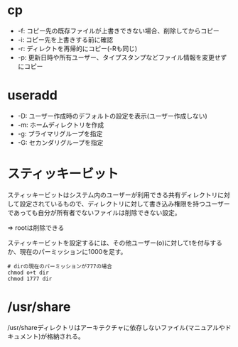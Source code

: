 # cp

- -f: コピー先の既存ファイルが上書きできない場合、削除してからコピー
- -i: コピー先を上書きする前に確認
- -r: ディレクトを再帰的にコピー(-Rも同じ)
- -p: 更新日時や所有ユーザー、タイプスタンプなどファイル情報を変更せずにコピー

# useradd

- -D: ユーザー作成時のデフォルトの設定を表示(ユーザー作成しない)
- -m: ホームディレクトリを作成
- -g: プライマリグループを指定
- -G: セカンダリグループを指定

# スティッキービット

スティッキービットはシステム内のユーザーが利用できる共有ディレクトリに対して設定されているもので、ディレクトリに対して書き込み権限を持つユーザーであっても自分が所有者でないファイルは削除できない設定。

=> rootは削除できる

スティッキービットを設定するには、その他ユーザー(o)に対してtを付与するか、現在のパーミッションに1000を足す。

```
# dirの現在のパーミッションが777の場合
chmod o+t dir
chmod 1777 dir
```

# /usr/share

/usr/shareディレクトリはアーキテクチャに依存しないファイル(マニュアルやドキュメント)が格納される。

